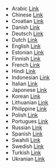 - Arabic [Link](https://github.com/ils94/TailsOSBitcoinColdWallet/blob/main/Languages/Arabic.md)
- Chinese [Link](https://github.com/ils94/TailsOSBitcoinColdWallet/blob/main/Languages/Chinese.md)
- Croatian [Link](https://github.com/ils94/TailsOSBitcoinColdWallet/blob/main/Languages/Croatian.md)
- Danish [Link](https://github.com/ils94/TailsOSBitcoinColdWallet/blob/main/Languages/Danish.md)
- Deutsch [Link](https://github.com/ils94/TailsOSBitcoinColdWallet/blob/main/Languages/Deutsch.md)
- Dutch [Link](https://github.com/ils94/TailsOSBitcoinColdWallet/blob/main/Languages/Dutch.md)
- English [Link](https://github.com/ils94/TailsOSBitcoinColdWallet/blob/main/Languages/English.md)
- Estonian [Link](https://github.com/ils94/TailsOSBitcoinColdWallet/blob/main/Languages/Estonian.md)
- Finnish [Link](https://github.com/ils94/TailsOSBitcoinColdWallet/blob/main/Languages/Finnish.md)
- French [Link](https://github.com/ils94/TailsOSBitcoinColdWallet/blob/main/Languages/French.md)
- Hindi [Link](https://github.com/ils94/TailsOSBitcoinColdWallet/blob/main/Languages/Hindi.md)
- Indonesian [Link](https://github.com/ils94/TailsOSBitcoinColdWallet/blob/main/Languages/Indonesian.md)
- Italian [Link](https://github.com/ils94/TailsOSBitcoinColdWallet/blob/main/Languages/Italian.md)
- Japonese [Link](https://github.com/ils94/TailsOSBitcoinColdWallet/blob/main/Languages/Japonese.md)
- Korean [Link](https://github.com/ils94/TailsOSBitcoinColdWallet/blob/main/Languages/Korean.md)
- Lithuanian [Link](https://github.com/ils94/TailsOSBitcoinColdWallet/blob/main/Languages/Lithuanian.md)
- Philippine [Link](https://github.com/ils94/TailsOSBitcoinColdWallet/blob/main/Languages/Philippine.md)
- Polish [Link](https://github.com/ils94/TailsOSBitcoinColdWallet/blob/main/Languages/Polish.md)
- Portugues [Link](https://github.com/ils94/TailsOSBitcoinColdWallet/blob/main/Languages/Portugues.md)
- Russian [Link](https://github.com/ils94/TailsOSBitcoinColdWallet/blob/main/Languages/Russian.md)
- Spanish [Link](https://github.com/ils94/TailsOSBitcoinColdWallet/blob/main/Languages/Spanish.md)
- Swahili [Link](https://github.com/ils94/TailsOSBitcoinColdWallet/blob/main/Languages/Swahili.md)
- Swedish [Link](https://github.com/ils94/TailsOSBitcoinColdWallet/blob/main/Languages/Swedish.md)
- Turkish [Link](https://github.com/ils94/TailsOSBitcoinColdWallet/blob/main/Languages/Turkish.md)
- Ukranian [Link](https://github.com/ils94/TailsOSBitcoinColdWallet/blob/main/Languages/Ukranian.md)

